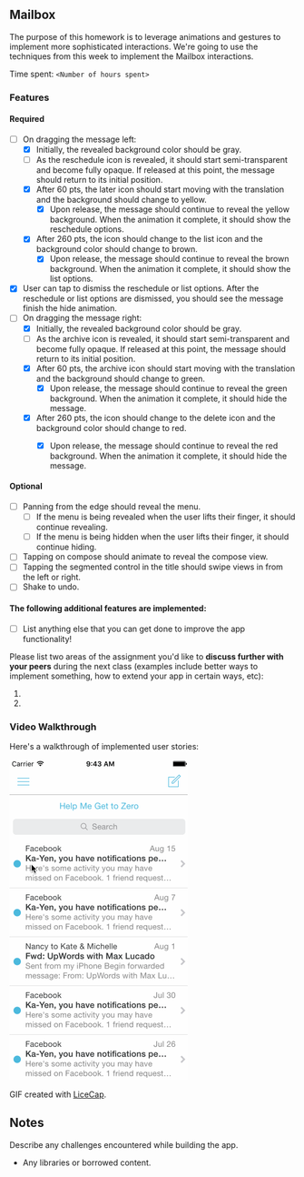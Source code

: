 ## Mailbox

The purpose of this homework is to leverage animations and gestures to implement more sophisticated interactions. We're going to use the techniques from this week to implement the Mailbox interactions.

Time spent: `<Number of hours spent>`

### Features

#### Required

- [ ] On dragging the message left:
  - [x] Initially, the revealed background color should be gray.
  - [ ] As the reschedule icon is revealed, it should start semi-transparent and become fully opaque. If released at this point, the message should return to its initial position.
  - [x] After 60 pts, the later icon should start moving with the translation and the background should change to yellow.
    - [x] Upon release, the message should continue to reveal the yellow background. When the animation it complete, it should show the reschedule options.
  - [x] After 260 pts, the icon should change to the list icon and the background color should change to brown.
    - [x] Upon release, the message should continue to reveal the brown background. When the animation it complete, it should show the list options.

- [x] User can tap to dismiss the reschedule or list options. After the reschedule or list options are dismissed, you should see the message finish the hide animation.
- [ ] On dragging the message right:
  - [x] Initially, the revealed background color should be gray.
  - [ ] As the archive icon is revealed, it should start semi-transparent and become fully opaque. If released at this point, the message should return to its initial position.
  - [x] After 60 pts, the archive icon should start moving with the translation and the background should change to green.
    - [x] Upon release, the message should continue to reveal the green background. When the animation it complete, it should hide the message.
  - [x] After 260 pts, the icon should change to the delete icon and the background color should change to red.
    - [x] Upon release, the message should continue to reveal the red background. When the animation it complete, it should hide the message.


#### Optional

- [ ] Panning from the edge should reveal the menu.
  - [ ] If the menu is being revealed when the user lifts their finger, it should continue revealing.
  - [ ] If the menu is being hidden when the user lifts their finger, it should continue hiding.
- [ ] Tapping on compose should animate to reveal the compose view.
- [ ] Tapping the segmented control in the title should swipe views in from the left or right.
- [ ] Shake to undo.

#### The following **additional** features are implemented:

- [ ] List anything else that you can get done to improve the app functionality!

Please list two areas of the assignment you'd like to **discuss further with your peers** during the next class (examples include better ways to implement something, how to extend your app in certain ways, etc):

1. 
2. 

### Video Walkthrough 

Here's a walkthrough of implemented user stories:

![dropbox gif](mailbox_demo.gif)

GIF created with [LiceCap](http://www.cockos.com/licecap/).

## Notes

Describe any challenges encountered while building the app.

* Any libraries or borrowed content.
